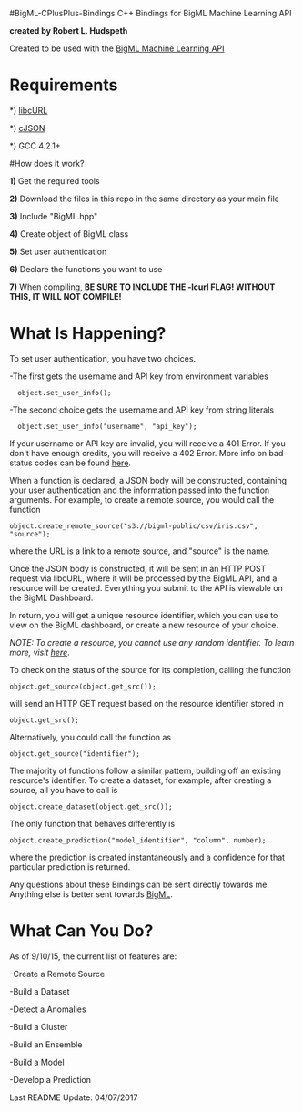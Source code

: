 #BigML-CPlusPlus-Bindings
C++ Bindings for BigML Machine Learning API

<b>created by Robert L. Hudspeth</b>

Created to be used with the <a href="https://bigml.com">BigML Machine Learning API</a>

# Requirements
*) <a href="https://curl.haxx.se">libcURL</a>

*) <a href="http://sourceforge.net/projects/cjson/">cJSON</a>

*) GCC 4.2.1+

#How does it work? 

<b>1)</b> Get the required tools

<b>2)</b> Download the files in this repo in the same directory as your main file

<b>3)</b> Include "BigML.hpp"

<b>4)</b> Create object of BigML class

<b>5)</b> Set user authentication

<b>6)</b> Declare the functions you want to use

<b>7)</b> When compiling, <b>BE SURE TO INCLUDE THE -lcurl FLAG! WITHOUT THIS, IT WILL NOT COMPILE!</b>

# What Is Happening?

To set user authentication, you have two choices. 

  -The first gets the username and API key from environment variables 
  
      object.set_user_info(); 
  
  -The second choice gets the username and API key from string literals 
  
      object.set_user_info("username", "api_key");

If your username or API key are invalid, you will receive a 401 Error. If you don't have enough credits, you will receive a 402 Error. More info on bad status codes can be found <a href="https://bigml.com/developers/status_codes">here</a>.

When a function is declared, a JSON body will be constructed, containing your user authentication and the information passed into the function arguments. For example, to create a remote source, you would call the function 

    object.create_remote_source("s3://bigml-public/csv/iris.csv", "source");
    
where the URL is a link to a remote source, and "source" is the name.

Once the JSON body is constructed, it will be sent in an HTTP POST request via libcURL, where it will be processed by the BigML API, and a resource will be created. Everything you submit to the API is viewable on the BigML Dashboard. 

In return, you will get a unique resource identifier, which you can use to view on the BigML dashboard, or create a new resource of your choice.

<i>NOTE: To create a resource, you cannot use any random identifier. To learn more, visit <a href="https://bigml.com/developers">here</a></i>.

To check on the status of the source for its completion, calling the function 

    object.get_source(object.get_src());
    
will send an HTTP GET request based on the resource identifier stored in 

    object.get_src();
    
Alternatively, you could call the function as 

    object.get_source("identifier");
    
The majority of functions follow a similar pattern, building off an existing resource's identifier. To create a dataset, for example, after creating a source, all you have to call is 

    object.create_dataset(object.get_src());

The only function that behaves differently is 

    object.create_prediction("model_identifier", "column", number);
    
where the prediction is created instantaneously and a confidence for that particular prediction is returned.

Any questions about these Bindings can be sent directly towards me. Anything else is better sent towards <a href="https://github.com/bigmlcom">BigML</a>.

# What Can You Do?

As of 9/10/15, the current list of features are:

-Create a Remote Source

-Build a Dataset

-Detect a Anomalies

-Build a Cluster

-Build an Ensemble

-Build a Model

-Develop a Prediction

Last README Update: 04/07/2017
